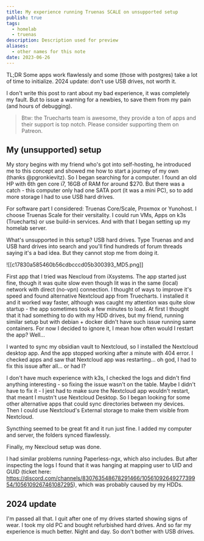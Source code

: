 ```yaml
---
title: My experience running Truenas SCALE on unsupported setup
publish: true
tags:
  - homelab
  - truenas
description: Description used for preview
aliases:
  - other names for this note
date: 2023-06-26
---
```

TL;DR Some apps work flawlessly and some (those with postgres) take a lot of time to initialize. 2024 update: don't use USB drives, not worth it.

I don't write this post to rant about my bad experience, it was completely my fault. But to issue a warning for a newbies, to save them from my pain (and hours of debugging).

> Btw: the Truecharts team is awesome, they provide a ton of apps and their support is top notch. Please consider supporting them on Patreon.

## My (unsupported) setup

My story begins with my friend who's got into self-hosting, he introduced me to this concept and showed me how to start a journey of my own (thanks @pgronkievitz). So I began searching for a computer. I found an old HP with 6th gen core i7, 16GB of RAM for around $270. But there was a catch - this computer only had one SATA port (it was a mini PC), so to add more storage I had to use USB hard drives.

For software part I considered: Truenas Core/Scale, Proxmox or Yunohost. I choose Truenas Scale for their versitality. I could run VMs, Apps on k3s (Truecharts) or use build-in services. And with that I began setting up my homelab server. 

What's unsupported in this setup? USB hard drives. Type Truenas and and USB hard drives into search and you'll find hundreds of forum threads saying it's a bad idea. But they cannot stop me from doing it. 

![[c17830a585460b56cdbcccd05b300393_MD5.png]]

First app that I tried was Nexcloud from iXsystems. The app started just fine, though it was quite slow even though Iit was in the same (local) network with direct (no-vpn) connection. I thought of ways to improve it's speed and found alternative Nextcloud app from Truecharts. I installed it and it worked way faster, although was caught my attention was quite slow startup - the app sometimes took a few minutes to load. At first I thought that it had something to do with my HDD drives, but my friend, running similar setup but with debian + docker didn't have such issue running  same containers. For now I decided to ignore it, I mean how often would I restart the app? Well...

I wanted to sync my obsidian vault to Nextcloud, so I installed the Nextcloud desktop app. And the app stopped working after a minute with 404 error. I checked apps and saw that Nextcloud app was restarting... oh god, I had to fix this issue after all... or had I?

I don't have much experience with k3s, I checked the logs and didn't find anything interesting - so fixing the issue wasn't on the table. Maybe I didn't have to fix it - I jest had to make sure the Nextcloud app wouldn't restart, that meant I mustn't use Nextcloud Desktop. So I began looking for some other alternative apps that could sync directories between my devices. Then I could use Nextcloud's External storage to make them visible from Nextcloud.

Syncthing seemed to be great fit and it run just fine. I added my computer and server, the folders synced flawlessly.

Finally, my Nexcloud setup was done.

I had similar problems running Paperless-ngx, which also includes. But after inspecting the logs I found that it was hanging at mapping user to UID and GUID (ticket here: https://discord.com/channels/830763548678291466/1056109264927739954/1056109267461087295), which was probably caused by my HDDs.

## 2024 update

I'm passed all that. I quit after one of my drives started showing signs of wear. I took my old PC and bought refurbished hard drives. And so far my experience is much better. Night and day. So don't bother with USB drives.